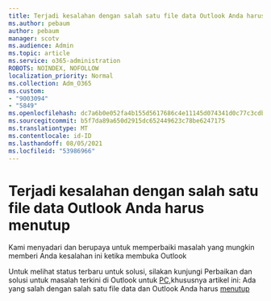 ```yaml
---
title: Terjadi kesalahan dengan salah satu file data Outlook Anda harus menutup
ms.author: pebaum
author: pebaum
manager: scotv
ms.audience: Admin
ms.topic: article
ms.service: o365-administration
ROBOTS: NOINDEX, NOFOLLOW
localization_priority: Normal
ms.collection: Adm_O365
ms.custom:
- "9003094"
- "5849"
ms.openlocfilehash: dc7a6b0e052fa4b155d5617686c4e11145d074341d0c77c3cdbe75fd70692567
ms.sourcegitcommit: b5f7da89a650d2915dc652449623c78be6247175
ms.translationtype: MT
ms.contentlocale: id-ID
ms.lasthandoff: 08/05/2021
ms.locfileid: "53986966"
---
```

# <a name="something-is-wrong-with-one-of-your-data-files-and-outlook-needs-to-close"></a>Terjadi kesalahan dengan salah satu file data Outlook Anda harus menutup

Kami menyadari dan berupaya untuk memperbaiki masalah yang mungkin memberi Anda kesalahan ini ketika membuka Outlook

Untuk melihat status terbaru untuk solusi, silakan kunjungi Perbaikan dan solusi untuk masalah terkini di Outlook untuk [PC,](https://support.microsoft.com/office/ecf61305-f84f-4e13-bb73-95a214ac1230)khususnya artikel ini: Ada yang salah dengan salah satu file data dan Outlook Anda harus [menutup](https://support.microsoft.com/office/a3b59934-2446-4f2a-bd25-58f88188b9b2)
